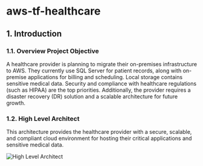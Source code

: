 # aws-tf-healthcare

## 1. Introduction
### 1.1. Overview Project Objective
A healthcare provider is planning to migrate their on-premises infrastructure to AWS. They currently use SQL Server for patient records, along with on-premise applications for billing and scheduling. Local storage contains sensitive medical data. Security and compliance with healthcare regulations (such as HIPAA) are the top priorities. Additionally, the provider requires a disaster recovery (DR) solution and a scalable architecture for future growth.


### 1.2. High Level Architect
This architecture provides the healthcare provider with a secure, scalable, and compliant cloud environment for hosting their critical applications and sensitive medical data.

![High Level Architect](ckvn-healthcare.png)